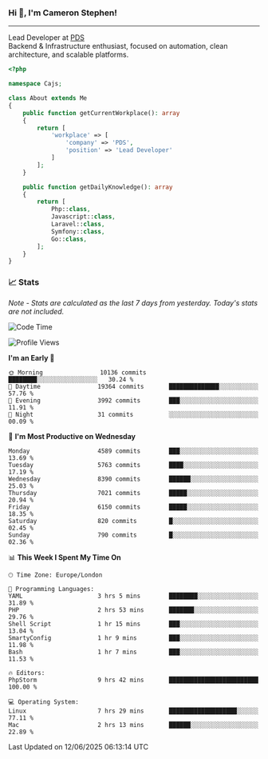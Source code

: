 ### Hi 👋, I'm Cameron Stephen!

---

Lead Developer at [PDS](https://prindatasolutions.co.uk)  
Backend & Infrastructure enthusiast, focused on automation, clean architecture, and scalable platforms.


```php
<?php

namespace Cajs;

class About extends Me
{
    public function getCurrentWorkplace(): array
    {
        return [
            'workplace' => [
                'company' => 'PDS',
                'position' => 'Lead Developer'
            ]
        ];
    }

    public function getDailyKnowledge(): array
    {
        return [
            Php::class,
            Javascript::class,
            Laravel::class,
            Symfony::class,
            Go::class,
        ];
    }
}
```

### 📈 Stats
<p><em>Note - Stats are calculated as the last 7 days from yesterday. Today's stats are not included.</em></p>


<!--START_SECTION:waka-->
![Code Time](http://img.shields.io/badge/Code%20Time-4%2C523%20hrs%2056%20mins-blue)

![Profile Views](http://img.shields.io/badge/Profile%20Views-0-blue)

**I'm an Early 🐤** 

```text
🌞 Morning                10136 commits       ████████░░░░░░░░░░░░░░░░░   30.24 % 
🌆 Daytime                19364 commits       ██████████████░░░░░░░░░░░   57.76 % 
🌃 Evening                3992 commits        ███░░░░░░░░░░░░░░░░░░░░░░   11.91 % 
🌙 Night                  31 commits          ░░░░░░░░░░░░░░░░░░░░░░░░░   00.09 % 
```
📅 **I'm Most Productive on Wednesday** 

```text
Monday                   4589 commits        ███░░░░░░░░░░░░░░░░░░░░░░   13.69 % 
Tuesday                  5763 commits        ████░░░░░░░░░░░░░░░░░░░░░   17.19 % 
Wednesday                8390 commits        ██████░░░░░░░░░░░░░░░░░░░   25.03 % 
Thursday                 7021 commits        █████░░░░░░░░░░░░░░░░░░░░   20.94 % 
Friday                   6150 commits        █████░░░░░░░░░░░░░░░░░░░░   18.35 % 
Saturday                 820 commits         █░░░░░░░░░░░░░░░░░░░░░░░░   02.45 % 
Sunday                   790 commits         █░░░░░░░░░░░░░░░░░░░░░░░░   02.36 % 
```


📊 **This Week I Spent My Time On** 

```text
🕑︎ Time Zone: Europe/London

💬 Programming Languages: 
YAML                     3 hrs 5 mins        ████████░░░░░░░░░░░░░░░░░   31.89 % 
PHP                      2 hrs 53 mins       ███████░░░░░░░░░░░░░░░░░░   29.76 % 
Shell Script             1 hr 15 mins        ███░░░░░░░░░░░░░░░░░░░░░░   13.04 % 
SmartyConfig             1 hr 9 mins         ███░░░░░░░░░░░░░░░░░░░░░░   11.98 % 
Bash                     1 hr 7 mins         ███░░░░░░░░░░░░░░░░░░░░░░   11.53 % 

🔥 Editors: 
PhpStorm                 9 hrs 42 mins       █████████████████████████   100.00 % 

💻 Operating System: 
Linux                    7 hrs 29 mins       ███████████████████░░░░░░   77.11 % 
Mac                      2 hrs 13 mins       ██████░░░░░░░░░░░░░░░░░░░   22.89 % 
```


 Last Updated on 12/06/2025 06:13:14 UTC
<!--END_SECTION:waka-->
